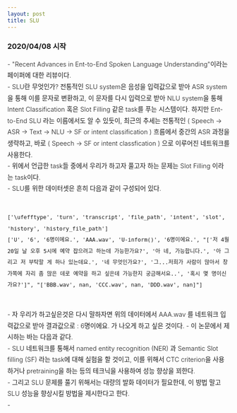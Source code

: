```yaml
---
layout: post
title: SLU
---
```


### 2020/04/08 시작

<div style="font-size: 0.9rem; font-weight:300; line-height: 1.6rem;">
- "Recent Advances in Ent-to-End Spoken Language Understanding"이라는 페이퍼에 대한 리뷰이다.<br>
- SLU란 무엇인가? 전통적인 SLU system은 음성을 입력값으로 받아 ASR system을 통해 이를 문자로 변환하고, 이 문자를 다시 입력으로 받아 NLU system을 통해 Intent Classification 혹은 Slot Filling 같은 task를 푸는 시스템이다. 하지만 Ent-to-End SLU 라는 이름에서도 알 수 있듯이, 최근의 추세는 
전통적인 ( Speech -> ASR -> Text -> NLU -> SF or intent classification ) 흐름에서 중간의 ASR 과정을 생략하고, 바로 ( Speech -> SF or intent classfication ) 으로 이루어진 네트워크를 사용한다.<br>
- 위에서 언급한 task들 중에서 우리가 하고자 풀고자 하는 문제는 Slot Filling 이라는 task이다.<br>
- SLU를 위한 데이터셋은 흔히 다음과 같이 구성되어 있다.<br>
<pre>
<code>
['\ufefftype', 'turn', 'transcript', 'file_path', 'intent', 'slot', 'history', 'history_file_path']
['U', '6', '6명이에요.', 'AAA.wav', 'U-inform()', '<numPeople>6명이에요.</>', "['저 4월 20일 날 오후 5시에 예약 잡으려고 하는데 가능한가요?', '아 네, 가능합니다.', '아 그리고 저 부탁할 게 하나 있는데요.', '네 무엇인가요?', '그...저희가 사람이 많아서 창가쪽에 자리 좀 많은 데로 예약을 하고 싶은데 가능한지 궁금해서요..', '혹시 몇 명이신가요?']", "['BBB.wav', nan, 'CCC.wav', nan, 'DDD.wav', nan]"]
</code>
</pre>
- 자 우리가 하고싶은것은 다시 말하자면 위의 데이터에서 AAA.wav 를 네트워크 입력값으로 받아 결과값으로 <numPeople> : 6명이에요. 가 나오게 하고 싶은 것이다.
- 이 논문에서 제시하는 바는 다음과 같다.<br>
- SLU 네트워크를 통해서 named entity recognition (NER) 과 Semantic Slot filling (SF) 라는 task에 대해 실험을 할 것이고, 
이를 위해서 CTC criterion을 사용하거나 pretraining을 하는 등의 테크닉을 사용하여 성능 향상을 꾀한다.<br>
- 그리고 SLU 문제를 풀기 위해서는 대량의 발화 데이터가 필요한데, 이 방법 말고 SLU 성능을 향상시킬 방법을 제시한다고 한다.<br>
- 
</div>
